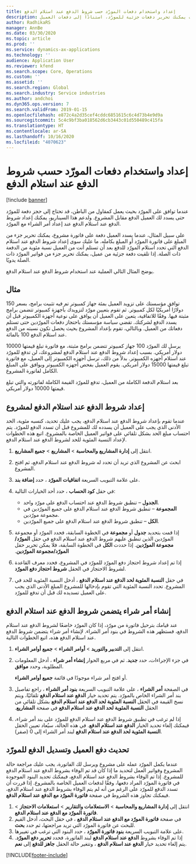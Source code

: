 ```yaml
---
title: إعداد واستخدام دفعات المورّد حسب شروط الدفع عند استلام الدفع
description: يشرح هذه الموضوع كيفية إنشاء شروط الدفع عند استلام الدفع بحيث يمكنك تحرير دفعات جزئية للمورّد، استنادًا إلى دفعات العميل.
author: RadhikaRS
manager: AnnBe
ms.date: 03/30/2020
ms.topic: article
ms.prod: ''
ms.service: dynamics-ax-applications
ms.technology: ''
audience: Application User
ms.reviewer: kfend
ms.search.scope: Core, Operations
ms.custom: ''
ms.assetid: ''
ms.search.region: Global
ms.search.industry: Service industries
ms.author: andchoi
ms.dyn365.ops.version: 7
ms.search.validFrom: 2019-01-15
ms.openlocfilehash: e872c4a2d35cef4cddc6851615c6c4d73b4e9d9a
ms.sourcegitcommit: 5c4c9bf3ba018562d6cb3443c01d550489c415fa
ms.translationtype: HT
ms.contentlocale: ar-SA
ms.lasthandoff: 10/16/2020
ms.locfileid: "4070623"
---
```

# <a name="set-up-and-use-pay-when-paid-vendor-payments"></a>إعداد واستخدام دفعات المورّد حسب شروط الدفع عند استلام الدفع

[!include [banner](../includes/banner.md)]

عندما توافق على المورّد بحيث يعمل كمقاول من الباطن، قد تحتاج إلى حجز دفعة للمورّد حتى يسدد لك العميل الدفع مقابل المشروع. ولدعم هذا السيناريو، يمكنك إعداد شروط الدفع عند استلام الدفع عند إعداد أمر الشراء مع المورّد.

على سبيل المثال، عندما يسدد العميل دفعة على فاتورة مشروع، يمكنك تحرير جزء من المبلغ على فاتورة المورّد أو المبلغ بكامله. ما عليك سوى إعداد شروط الدفع عند استلام الدفع التي تحدد استلام المورّد للدفع بعد أن تستلم أنت من العميل نسبة مئوية من الدفعة ذات الصلة. إذا تلقيت دفعة جزئية من عميل، يمكنك تحرير جزء من فواتير المورّد ذات الصلة يدويًا.

يوضح المثال التالي العملية عند استخدام شروط الدفع عند استلام الدفع.

## <a name="example"></a>مثال

توافق مؤسستك على تزويد العميل بمئة جهاز كمبيوتر تم فيه تثبيت برامج، بسعر 150 دولارًا أمريكيًا لكل كمبيوتر. ثم تقوم بتعيين مورّد لتزويدك بأجهزة كمبيوتر تتضمن برامج مثبتة فيها. وفقًا للاتفاقية، يتعين على العميل أن يوافق على نوعية أجهزة الكمبيوتر قبل أن يسدد الدفع لشركتك. تقضي سياسة مؤسستك باحتجاز دفعات المورّدين حتى تستلم دفعاتك من العميل. وبالتالي، تقوم بإعداد المشروع بحيث يحصل تكون نسبته من الدفع عند استلام الدفع 100 بالمائة.

يرسل لك المورّد 100 جهاز كمبيوتر تتضمن برامج مثبتة، مع فاتورة تبلغ قيمتها 10000 دولار أمريكي. بسبب إعداد شروط الدفع عند استلام الدفع لمشروعك، لن تدفع للمورّد عند استلام أجهزه الكمبيوتر. بدلاً من ذلك، ترسل أجهزه الكمبيوتر إلى العميل، مع فاتورة تبلغ قيمتها 15000 دولار أمريكي. يقوم العميل بفحص أجهزه الكمبيوتر ويوافق على المبلغ الكامل لفاتورة المشروع.

بعد استلام الدفعة الكاملة من العميل، تدفع للمورّد القيمة الكاملة لفاتورته والتي تبلغ قيمتها 10000 دولار أمريكي.

## <a name="set-up-pwp-terms-for-a-project"></a>إعداد شروط الدفع عند استلام الدفع لمشروع

عندما تقوم بإعداد شروط الدفع عند استلام الدفع، يجب عليك تحديد، كنسبه مئوية، الحد الأدنى الذي يجب على العميل أن يسدده لك للمشروع قبل أن تسدد الدفع للمورّد. يتم احتساب مبلغ الحد بشكل تلقائي على فواتير العميل الخاصة بالمشروع. اتبع هذه الخطوات لإعداد النسبة المئوية للحد لشروط الدفع عند استلام الدفع.

1. انتقل إلى **إدارة المشاريع والمحاسبة** \> **المشاريع** \> **جميع المشاريع**.
2. ابحث عن المشروع الذي تريد أن تحدد له شروط الدفع عند استلام الدفع، ثم افتح المشروع.
3. على علامة التبويب السريعة **اتفاقيات المورّد** ، حدد **إضافة بند**.
3. في حقل **كود الحساب** ، حدد أحد الخيارات التالية:

    - **الجدول** – تنطبق شروط الدفع عند احتساب الدفع على مورّد واحد.
    - **المجموعة** – تنطبق شروط الدفع عند استلام الدفع على جميع المورّدين في مجموعة مورّدين.
    - **الكل** – تنطبق شروط الدفع عند استلام الدفع على جميع المورّدين.

4. إذا قمت بتحديد **جدول** أو **مجموعة** في الخطوة السابقة، فحدد المورّد أو مجموعة المورّدين‬‏‫ الذين تنطبق عليهم شروط الدفع عند استلام الدفع في حقل **المورّد/مجموعة المورّدين‬‏‫**. إذا حددت **الكل** في الخطوة السابقة، فلا يمكن تحرير حقل **المورّد/مجموعة المورّدين**.
5. إذا تم إعداد شروط احتجاز دفع المورّد‬ للمورّد‬ في المشروع، فحدد معرف القاعدة لشروط الاحتجاز في الحقل **شروط احتجاز دفع المورّد**.
6. في حقل **النسبة المئوية لحد الدفع عند استلام الدفع** ، أدخل النسبة المئوية للحد في المشروع. تحدد النسبة المئوية التي تقوم بإدخالها للمشروع المبلغ الأدنى الذي يجب على العميل تسديده لك قبل أن تدفع للمورّد.

## <a name="create-a-po-that-has-pwp-terms"></a>إنشاء أمر شراء يتضمن شروط الدفع عند استلام الدفع

عند قيامك بترحيل فاتورة من مورّد، إذا كان المورّد خاضعًا لشروط الدفع عند استلام الدفع، فستظهر هذه الشروط في بنود أمر الشراء. لإنشاء أمر شراء يتضمن شروط الدفع عند استلام الدفع هذه، اتبع الخطوات التالية.

1. انتقل إلى **التدبير والتوريد‬** \> **أوامر الشراء** \> **جميع أوامر الشراء**.
2. في جزء الإجراءات، حدد **جديد**. ثم في مربع الحوار **إنشاء أمر شراء** ، أدخل المعلومات المطلوبة، وحدد **موافق**.

    أو افتح أمر شراء موجودًا في قائمة **جميع أوامر الشراء**.

4. في الصفحة **أمر الشراء** ، على علامة التبويب السريعة **بنود أمر الشراء** ، راجع تفاصيل بند أمر الشراء الخاص بالمورّد. يتم تحديد خيار **الدفع عند استلام الدفع** تلقائيًا، ويتم نسخ القيمة في الحقل **النسبة المئوية لحد الدفع عند استلام الدفع‬‏‫** بشكل تلقائي من الحقل **النسبة المئوية لحد الدفع عند استلام الدفع‬‏‫** في صفحة **المشاريع**.
6. إذا لم ترغب في تطبيق شروط الدفع عند استلام الدفع للمورّد على بند أمر شراء، فيمكنك إلغاء تحديد الخيار **الدفع عند استلام الدفع**. في هذه الحالة، سيُعاد تعيين الحقل **النسبة المئوية لحد الدفع عند استلام الدفع** لبند أمر الشراء إلى 0 (صفر).

## <a name="update-a-customer-payment-and-pay-the-vendor"></a>تحديث دفع العميل وتسديل الدفع للمورّد

عندما يكمل المورّد عمله على مشروع ويرسل لك الفاتورة، يجب عليك مراجعة حالة المشروع وفواتير العمل لتحديد ما إذا كان قد تم الوفاء بشروط الدفع عند استلام الدفع للمشروع. إذا تم الوفاء بشروط الدفع عند استلام الدفع، فيمكنك تحديد البنود الموجودة في فاتورة المورّد المراد دفعها، وفقًا لدفعات العميل الخاصة بالمشروع. إذا قررت أن تسدد الدفع للمورّد على الرغم من أنه لم يتم الوفاء بشروط الدفع عند استلام الدفع، فيمكنك تجاوز هذه الشروط في صفحة **فاتورة المورّد مع الدفع عند استلام الدفع**.

1. انتقل إلى **إدارة المشاريع والمحاسبة** \> **الاستعلامات والتقارير** \> **استعلامات الاحتجاز** \> **فاتورة المورّد مع الدفع عند استلام الدفع**.
2. في صفحة **فاتورة المورّد مع الدفع عند استلام الدفع** ، في حقل البحث، أدخل القيم للبحث عن فاتورة المورّد التي تريد مراجعتها، ثم حدد **بحث**.
3. على علامة التبويب السريعة **بنود فاتورة المورّد** ، حدد البنود التي ترغب في تغييرها.
4. إذا تم الوفاء بشروط **الدفع عند استلام الدفع** لبند الفاتورة، فحدد **تحرير دفع المورّد**. يتم إلغاء تحديد خيار **الدفع عند استلام الدفع** ، وتتغير حالة الحقل **جاهز للدفع** إلى **نعم**.


[!INCLUDE[footer-include](../includes/footer-banner.md)]